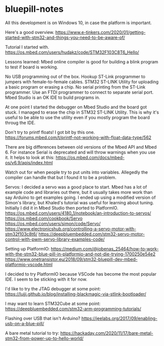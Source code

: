 # bluepill-notes
All this development is on Windows 10, in case the platform is important.

Here's a good overview.
https://www.e-tinkers.com/2020/01/getting-started-with-stm32-and-things-you-need-to-be-aware-of/

Tutorial I started with.
https://os.mbed.com/users/hudakz/code/STM32F103C8T6_Hello/

Lessons learned:
Mbed online compiler is good for building a blink program to test if board is working.

No USB programming out of the box. Hookup ST-Link programmer to jumpers with female-to-female cables.
STM32 ST-LINK Utility for uploading a basic program or erasing a chip.
No serial printing from the ST-Link programmer. Use an FTDI programmer to connect to separate serial port.
Mbed Studio is an OK IDE to build programs in.

At one point I started the debugger on Mbed Studio and the board got stuck. I managed to erase the chip in STM32 ST-LINK Utility. This is why it's useful to be able to use the utility even if you mostly program the board throug the IDE.

Don't try to printf floats! I got bit by this one.
https://forums.mbed.com/t/printf-not-working-with-float-data-type/562

There are big differences between old versions of the Mbed API and Mbed 6.
For instance Serial is deprecated and will throw warnings when you use it.
It helps to look at this:
https://os.mbed.com/docs/mbed-os/v6.9/apis/index.html

Watch out for when people try to put units into variables. Allegedly the compiler can handle that but I found it to be a problem.

Servos:
I decided a servo was a good place to start.
Mbed has a lot of example code and libraries out there, but it usually takes more work than say Arduino to get examples going.
I ended up using a modified version of Simon's library, but Khaled's tutorial was useful for learning about tuning.
Initially I did it in Mbed Studio then ported to PlatformIO.
https://os.mbed.com/users/4180_1/notebook/an-introduction-to-servos/
https://os.mbed.com/cookbook/Servo
https://os.mbed.com/users/simon/code/Servo/
https://www.electronicshub.org/controlling-a-servo-motor-with-stm32f103c8t6/
https://deepbluembedded.com/stm32-servo-motor-control-with-pwm-servo-library-examples-code/

Setting up PlatformIO:
https://medium.com/@jobenas_25464/how-to-work-with-the-stm32-blue-pill-in-platformio-and-not-die-trying-1700250e54e2
https://www.onetransistor.eu/2018/09/stm32-bluepill-dev-mbed-platformio-vscode.html

I decided to try PlatformIO because VSCode has become the most popular IDE. I seem to be sticking with it for now.

I'd like to try the JTAG debugger at some point:
https://lujji.github.io/blog/installing-blackmagic-via-stlink-bootloader/

I may want to learn STM32Cube at some point:
https://deepbluembedded.com/stm32-arm-programming-tutorials/

Flashing over USB that isn't Arduino?
https://jeelabs.org/2017/09/enabling-usb-on-a-blue-pill/

A bare metal tutorial to try:
https://hackaday.com/2020/11/17/bare-metal-stm32-from-power-up-to-hello-world/
